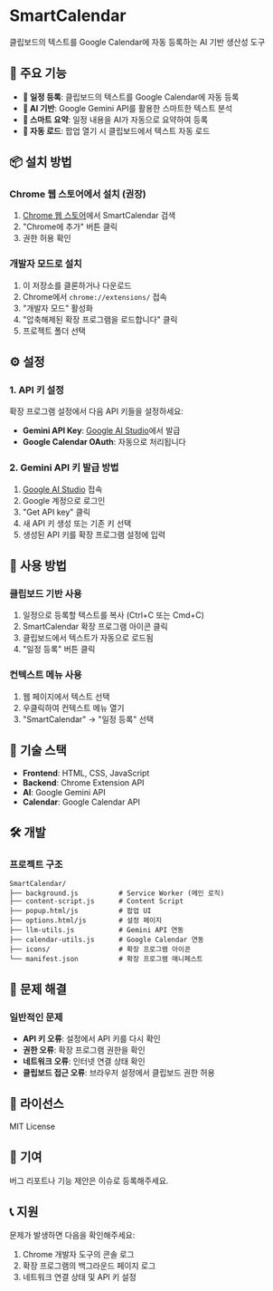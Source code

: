 # SmartCalendar

클립보드의 텍스트를 Google Calendar에 자동 등록하는 AI 기반 생산성 도구

## 🚀 주요 기능

- **📅 일정 등록**: 클립보드의 텍스트를 Google Calendar에 자동 등록
- **🤖 AI 기반**: Google Gemini API를 활용한 스마트한 텍스트 분석
- **📝 스마트 요약**: 일정 내용을 AI가 자동으로 요약하여 등록
- **🔄 자동 로드**: 팝업 열기 시 클립보드에서 텍스트 자동 로드

## 📦 설치 방법

### Chrome 웹 스토어에서 설치 (권장)

1. [Chrome 웹 스토어](https://chrome.google.com/webstore)에서 SmartCalendar 검색
2. "Chrome에 추가" 버튼 클릭
3. 권한 허용 확인

### 개발자 모드로 설치

1. 이 저장소를 클론하거나 다운로드
2. Chrome에서 `chrome://extensions/` 접속
3. "개발자 모드" 활성화
4. "압축해제된 확장 프로그램을 로드합니다" 클릭
5. 프로젝트 폴더 선택

## ⚙️ 설정

### 1. API 키 설정

확장 프로그램 설정에서 다음 API 키들을 설정하세요:

- **Gemini API Key**: [Google AI Studio](https://aistudio.google.com/)에서 발급
- **Google Calendar OAuth**: 자동으로 처리됩니다

### 2. Gemini API 키 발급 방법

1. [Google AI Studio](https://aistudio.google.com/) 접속
2. Google 계정으로 로그인
3. "Get API key" 클릭
4. 새 API 키 생성 또는 기존 키 선택
5. 생성된 API 키를 확장 프로그램 설정에 입력

## 🎯 사용 방법

### 클립보드 기반 사용

1. 일정으로 등록할 텍스트를 복사 (Ctrl+C 또는 Cmd+C)
2. SmartCalendar 확장 프로그램 아이콘 클릭
3. 클립보드에서 텍스트가 자동으로 로드됨
4. "일정 등록" 버튼 클릭

### 컨텍스트 메뉴 사용

1. 웹 페이지에서 텍스트 선택
2. 우클릭하여 컨텍스트 메뉴 열기
3. "SmartCalendar" → "일정 등록" 선택

## 🔧 기술 스택

- **Frontend**: HTML, CSS, JavaScript
- **Backend**: Chrome Extension API
- **AI**: Google Gemini API
- **Calendar**: Google Calendar API

## 🛠️ 개발

### 프로젝트 구조

```
SmartCalendar/
├── background.js          # Service Worker (메인 로직)
├── content-script.js      # Content Script
├── popup.html/js          # 팝업 UI
├── options.html/js        # 설정 페이지
├── llm-utils.js           # Gemini API 연동
├── calendar-utils.js      # Google Calendar 연동
├── icons/                 # 확장 프로그램 아이콘
└── manifest.json          # 확장 프로그램 매니페스트
```

## 🐛 문제 해결

### 일반적인 문제

- **API 키 오류**: 설정에서 API 키를 다시 확인
- **권한 오류**: 확장 프로그램 권한을 확인
- **네트워크 오류**: 인터넷 연결 상태 확인
- **클립보드 접근 오류**: 브라우저 설정에서 클립보드 권한 허용

## 📝 라이선스

MIT License

## 🤝 기여

버그 리포트나 기능 제안은 이슈로 등록해주세요.

## 📞 지원

문제가 발생하면 다음을 확인해주세요:

1. Chrome 개발자 도구의 콘솔 로그
2. 확장 프로그램의 백그라운드 페이지 로그
3. 네트워크 연결 상태 및 API 키 설정 